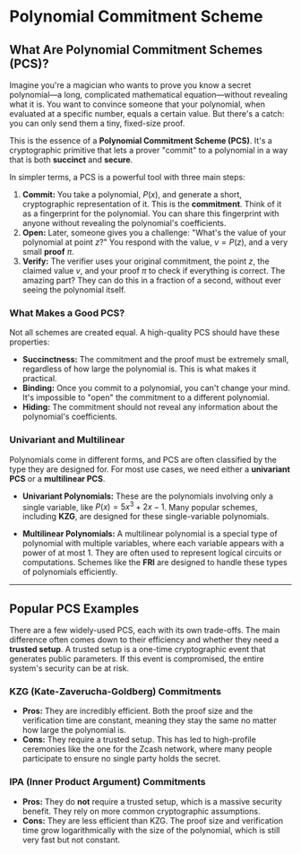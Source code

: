 # Polynomial Commitment Scheme

## What Are Polynomial Commitment Schemes (PCS)?

Imagine you're a magician who wants to prove you know a secret polynomial—a long, complicated mathematical equation—without revealing what it is. You want to convince someone that your polynomial, when evaluated at a specific number, equals a certain value. But there's a catch: you can only send them a tiny, fixed-size proof.

This is the essence of a **Polynomial Commitment Scheme (PCS)**. It's a cryptographic primitive that lets a prover "commit" to a polynomial in a way that is both **succinct** and **secure**.

In simpler terms, a PCS is a powerful tool with three main steps:

1.  **Commit:** You take a polynomial, $P(x)$, and generate a short, cryptographic representation of it. This is the **commitment**. Think of it as a fingerprint for the polynomial. You can share this fingerprint with anyone without revealing the polynomial's coefficients.
2.  **Open:** Later, someone gives you a challenge: "What's the value of your polynomial at point $z$?" You respond with the value, $v = P(z)$, and a very small **proof** $\pi$.
3.  **Verify:** The verifier uses your original commitment, the point $z$, the claimed value $v$, and your proof $\pi$ to check if everything is correct. The amazing part? They can do this in a fraction of a second, without ever seeing the polynomial itself.

### What Makes a Good PCS?

Not all schemes are created equal. A high-quality PCS should have these properties:

* **Succinctness:** The commitment and the proof must be extremely small, regardless of how large the polynomial is. This is what makes it practical.
* **Binding:** Once you commit to a polynomial, you can't change your mind. It's impossible to "open" the commitment to a different polynomial.
* **Hiding:** The commitment should not reveal any information about the polynomial's coefficients.

### Univariant and Multilinear

Polynomials come in different forms, and PCS are often classified by the type they are designed for. For most use cases, we need either a **univariant PCS** or a **multilinear PCS**.

* **Univariant Polynomials:** These are the polynomials involving only a single variable, like $P(x) = 5x^3 + 2x - 1$. Many popular schemes, including **KZG**, are designed for these single-variable polynomials.

* **Multilinear Polynomials:** A multilinear polynomial is a special type of polynomial with multiple variables, where each variable appears with a power of at most 1. They are often used to represent logical circuits or computations. Schemes like the **FRI** are designed to handle these types of polynomials efficiently.

---
## Popular PCS Examples

There are a few widely-used PCS, each with its own trade-offs. The main difference often comes down to their efficiency and whether they need a **trusted setup**. A trusted setup is a one-time cryptographic event that generates public parameters. If this event is compromised, the entire system's security can be at risk.

### **KZG (Kate-Zaverucha-Goldberg) Commitments**

* **Pros:** They are incredibly efficient. Both the proof size and the verification time are constant, meaning they stay the same no matter how large the polynomial is.
* **Cons:** They require a trusted setup. This has led to high-profile ceremonies like the one for the Zcash network, where many people participate to ensure no single party holds the secret.

### **IPA (Inner Product Argument) Commitments**

* **Pros:** They do **not** require a trusted setup, which is a massive security benefit. They rely on more common cryptographic assumptions.
* **Cons:** They are less efficient than KZG. The proof size and verification time grow logarithmically with the size of the polynomial, which is still very fast but not constant.

